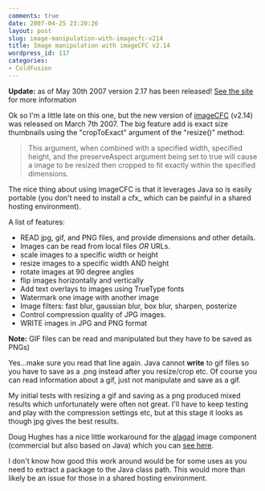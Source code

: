 ```yaml
---
comments: true
date: 2007-04-25 23:20:26
layout: post
slug: image-manipulation-with-imagecfc-v214
title: Image manipulation with imageCFC v2.14
wordpress_id: 117
categories:
- ColdFusion
---
```


**Update:** as of May 30th 2007 version 2.17 has been released! [See the site](http://www.opensourcecf.com/imagecfc/) for more information

Ok so I'm a little late on this one, but the new version of [imageCFC](http://www.opensourcecf.com/imagecfc/) (v2.14) was released on March 7th 2007. The big feature add is exact size thumbnails using the "cropToExact" argument of the "resize()" method:



> This argument, when combined with a specified width, specified height, and the preserveAspect argument being set to true will cause a image to be resized then cropped to fit exactly within the specified dimensions.



The nice thing about using imageCFC is that it leverages Java so is easily portable (you don't need to install a cfx_ which can be painful in a shared hosting environment).

A list of features:

  * READ jpg, gif, and PNG files, and provide dimensions and other details.
  * Images can be read from local files *OR* URLs.
  * scale images to a specific width or height
  * resize images to a specific width AND height
  * rotate images at 90 degree angles
  * flip images horizontally and vertically
  * Add text overlays to images using TrueType fonts
  * Watermark one image with another image
  * Image filters: fast blur, gaussian blur, box blur, sharpen, posterize
  * Control compression quality of JPG images.
  * WRITE images in JPG and PNG format

**Note:** GIF files can be read and manipulated but they have to be saved as PNGs)

Yes...make sure you read that line again. Java cannot **write** to gif files so you have to save as a .png instead after you resize/crop etc. Of course you can read information about a gif, just not manipulate and save as a gif.

My initial tests with resizing a gif and saving as a png produced mixed results which unfortunately were often not great. I'll have to keep testing and play with the compression settings etc, but at this stage it looks as though jpg gives the best results.

Doug Hughes has a nice little workaround for the [alagad](http://www.alagad.com/) image component (commercial but also based on Java) which you can [see here](http://www.doughughes.net/index.cfm?event=viewEntry&entryId=88).

I don't know how good this work around would be for some uses as you need to extract a package to the Java class path. This would more than likely be an issue for those in a shared hosting environment.
